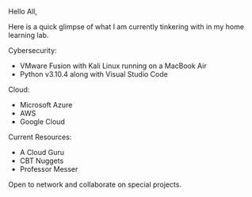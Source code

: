 Hello All,

Here is a quick glimpse of what I am currently tinkering with in my home learning lab.

Cybersecurity:
- VMware Fusion with Kali Linux running on a MacBook Air 
- Python v3.10.4 along with Visual Studio Code 

Cloud:
- Microsoft Azure
- AWS
- Google Cloud

Current Resources:
- A Cloud Guru
- CBT Nuggets
- Professor Messer


Open to network and collaborate on special projects.






<!--
**AASYSLAB/AASYSLAB** is a ✨ _special_ ✨ repository because its `README.md` (this file) appears on your GitHub profile.

Here are some ideas to get you started:

- 🔭 I’m currently working on ...
- 🌱 I’m currently learning ...
- 👯 I’m looking to collaborate on ...
- 🤔 I’m looking for help with ...
- 💬 Ask me about ...
- 📫 How to reach me: ...
- 😄 Pronouns: ...
- ⚡ Fun fact: ...
-->
